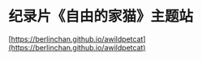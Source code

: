 # 纪录片《自由的家猫》主题站
[https://berlinchan.github.io/awildpetcat](https://berlinchan.github.io/awildpetcat)
